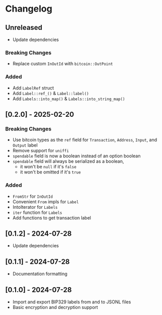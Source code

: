 # Changelog

## Unreleased

- Update dependencies

### Breaking Changes

- Replace custom `InOutId` with `bitcoin::OutPoint`

### Added

- Add `LabelRef` struct
- Add `Label::ref_()` & `Label::label()`
- Add `Labels::into_map()` & `Labels::into_string_map()`

## [0.2.0] - 2025-02-20

### Breaking Changes

- Use bitcoin types as the `ref` field for `Transaction`, `Address`, `Input`, and `Output` label
- Remove support for `uniffi`
- `spendable` field is now a boolean instead of an option boolean
- `spendable` field will always be serialized as a boolean,
  - it won't be `null` if it's `false`
  - it won't be omitted if it's `true`

### Added

- `FromStr` for `InOutId`
- Convenient `From` impls for `Label`
- IntoIterator for `Labels`
- `iter` function for `Labels`
- Add functions to get transaction label

## [0.1.2] - 2024-07-28

- Update dependencies

## [0.1.1] - 2024-07-28

- Documentation formatting

## [0.1.0] - 2024-07-28

- Import and export BIP329 labels from and to JSONL files
- Basic encryption and decryption support
